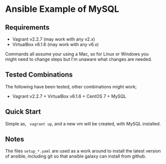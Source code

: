 # Ansible Example of MySQL

## Requirements

  * Vagrant v2.2.7 (may work with any v2.x)
  * VirtualBox v6.1.6 (may work with any v6.x)

Commands all assume your using a Mac, so for Linux or Windows you might need to change steps but I'm unaware what changes are needed.

## Tested Combinations

The following have been tested, other combinations might work;

- Vagrant v2.2.7 + VirtualBox v6.1.6 + CentOS 7 + MySQL

## Quick Start

Simple as, ` vagrant up`, and a new vm will be created, with MySQL installed.

## Notes

The files `setup_*.yaml` are used as a work around to install the latest version of ansible, including git so that ansible galaxy can install from github.
